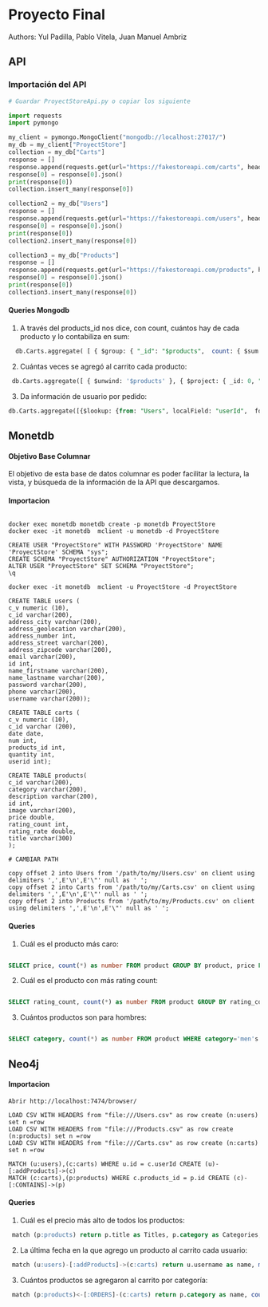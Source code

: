 # Proyecto Final

Authors: Yul Padilla, Pablo Vitela, Juan Manuel Ambriz


## API

### Importación del API

```python
# Guardar ProyectStoreApi.py o copiar los siguiente 

import requests
import pymongo

my_client = pymongo.MongoClient("mongodb://localhost:27017/")
my_db = my_client["ProyectStore"]
collection = my_db["Carts"]
response = []
response.append(requests.get(url="https://fakestoreapi.com/carts", headers={'User-Agent':'Custom'}))
response[0] = response[0].json()
print(response[0])
collection.insert_many(response[0])

collection2 = my_db["Users"]
response = []
response.append(requests.get(url="https://fakestoreapi.com/users", headers={'User-Agent':'Custom'}))
response[0] = response[0].json()
print(response[0])
collection2.insert_many(response[0])

collection3 = my_db["Products"]
response = []
response.append(requests.get(url="https://fakestoreapi.com/products", headers={'User-Agent':'Custom'}))
response[0] = response[0].json()
print(response[0])
collection3.insert_many(response[0])

```
#### Queries Mongodb
1) A través del products_id nos dice, con count, cuántos hay de cada producto y lo contabiliza en sum:
```SQL
  db.Carts.aggregate( [ { $group: { "_id": "$products",  count: { $sum:1 } } }]);

```
2) Cuántas veces se agregó al carrito cada producto:
```SQL
 db.Carts.aggregate([ { $unwind: '$products' }, { $project: { _id: 0, "products.productId": 1, 'products.quantity': 1 } }, { $group: { _id: "$products" } }]);

```
3) Da información de usuario por pedido:

```SQL
db.Carts.aggregate([{$lookup: {from: "Users", localField: "userId",  foreignField: "id", as: "UserInfo"}} ])
```

## Monetdb
#### Objetivo Base Columnar
El objetivo de esta base de datos columnar es poder facilitar la lectura, la vista, y búsqueda de la información de la API que descargamos.

#### Importacion

```

docker exec monetdb monetdb create -p monetdb ProyectStore
docker exec -it monetdb  mclient -u monetdb -d ProyectStore

CREATE USER "ProyectStore" WITH PASSWORD 'ProyectStore' NAME 'ProyectStore' SCHEMA "sys";
CREATE SCHEMA "ProyectStore" AUTHORIZATION "ProyectStore";
ALTER USER "ProyectStore" SET SCHEMA "ProyectStore";
\q

docker exec -it monetdb  mclient -u ProyectStore -d ProyectStore

CREATE TABLE users (
c_v numeric (10),
c_id varchar(200),
address_city varchar(200),
address_geolocation varchar(200),
address_number int,
address_street varchar(200),
address_zipcode varchar(200),
email varchar(200),
id int,
name_firstname varchar(200),
name_lastname varchar(200),
password varchar(200),
phone varchar(200),
username varchar(200));

CREATE TABLE carts (
c_v numeric (10), 
c_id varchar (200), 
date date, 
num int, 
products_id int,
quantity int, 
userid int);

CREATE TABLE products(
c_id varchar(200),
category varchar(200),
description varchar(200),
id int,
image varchar(200),
price double,
rating_count int,
rating_rate double,
title varchar(300)
);

# CAMBIAR PATH

copy offset 2 into Users from '/path/to/my/Users.csv' on client using delimiters ',',E'\n',E'\"' null as ' ';
copy offset 2 into Carts from '/path/to/my/Carts.csv' on client using delimiters ',',E'\n',E'\"' null as ' ';
copy offset 2 into Products from '/path/to/my/Products.csv' on client using delimiters ',',E'\n',E'\"' null as ' ';
```
#### Queries

1) Cuál es el producto más caro:

```SQL

SELECT price, count(*) as number FROM product GROUP BY product, price LIMIT 10;


```

2) Cuál es el producto con más rating count:
```SQL

SELECT rating_count, count(*) as number FROM product GROUP BY rating_count LIMIT 10;
```

3) Cuántos productos son para hombres:

```SQL

SELECT category, count(*) as number FROM product WHERE category='men's clothing' GROUP BY category;

```

## Neo4j

#### Importacion
```
Abrir http://localhost:7474/browser/

LOAD CSV WITH HEADERS from "file:///Users.csv" as row create (n:users) set n =row 
LOAD CSV WITH HEADERS from "file:///Products.csv" as row create (n:products) set n =row
LOAD CSV WITH HEADERS from "file:///Carts.csv" as row create (n:carts) set n =row 

MATCH (u:users),(c:carts) WHERE u.id = c.userId CREATE (u)-[:addProducts]->(c)
MATCH (c:carts),(p:products) WHERE c.products_id = p.id CREATE (c)-[:CONTAINS]->(p)

```
#### Queries
1) Cuál es el precio más alto de todos los productos:
```SQL
 match (p:products) return p.title as Titles, p.category as Categories, max(p.price) as max_price order by max_price desc
```
2) La última fecha en la que agrego un producto al carrito cada usuario:
```SQL
 match (u:users)-[:addProducts]->(c:carts) return u.username as name, max(c.date) as max_ord_date order by max_ord_date
```
3) Cuántos productos se agregaron al carrito por categoría:

```SQL
 match (p:products)<-[:ORDERS]-(c:carts) return p.category as name, count(c.products_id) as products_count order by p.category
```

